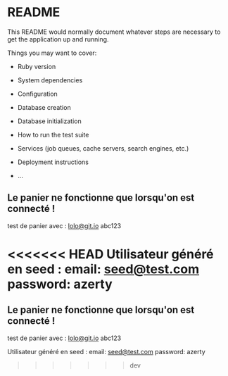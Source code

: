 # README

This README would normally document whatever steps are necessary to get the
application up and running.

Things you may want to cover:

* Ruby version

* System dependencies

* Configuration

* Database creation

* Database initialization

* How to run the test suite

* Services (job queues, cache servers, search engines, etc.)

* Deployment instructions

* ...

## Le panier ne fonctionne que lorsqu'on est connecté !
test de panier avec :
lolo@git.io
abc123

<<<<<<< HEAD
Utilisateur généré en seed : 
email: seed@test.com
password: azerty
=======
## Le panier ne fonctionne que lorsqu'on est connecté !
test de panier avec : lolo@git.io abc123

Utilisateur généré en seed : email: seed@test.com password: azerty
>>>>>>> dev
